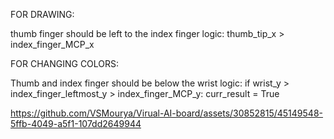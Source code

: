 

FOR DRAWING:

thumb finger should be left to the index finger 
logic: 
   thumb_tip_x > index_finger_MCP_x 


FOR CHANGING COLORS:

Thumb and index finger should be below the wrist
logic: 
    if wrist_y > index_finger_leftmost_y > index_finger_MCP_y:
        curr_result = True

https://github.com/VSMourya/Virual-AI-board/assets/30852815/45149548-5ffb-4049-a5f1-107dd2649944
